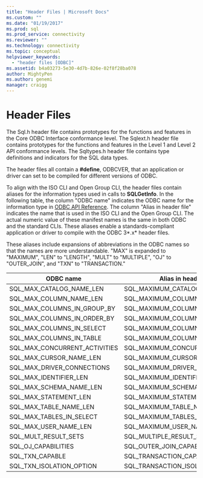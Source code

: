 ```yaml
---
title: "Header Files | Microsoft Docs"
ms.custom: ""
ms.date: "01/19/2017"
ms.prod: sql
ms.prod_service: connectivity
ms.reviewer: ""
ms.technology: connectivity
ms.topic: conceptual
helpviewer_keywords: 
  - "header files [ODBC]"
ms.assetid: b4a03273-5e30-4d7b-826e-02f8f28ba078
author: MightyPen
ms.author: genemi
manager: craigg
---
```

# Header Files
The Sql.h header file contains prototypes for the functions and features in the Core ODBC Interface conformance level. The Sqlext.h header file contains prototypes for the functions and features in the Level 1 and Level 2 API conformance levels. The Sqltypes.h header file contains type definitions and indicators for the SQL data types.  
  
 The header files all contain a **#define**, ODBCVER, that an application or driver can set to be compiled for different versions of ODBC.  
  
 To align with the ISO CLI and Open Group CLI, the header files contain aliases for the information types used in calls to **SQLGetInfo**. In the following table, the column "ODBC name" indicates the ODBC name for the information type in [ODBC API Reference](../../../odbc/reference/syntax/odbc-api-reference.md). The column "Alias in header file" indicates the name that is used in the ISO CLI and the Open Group CLI. The actual numeric value of these manifest names is the same in both ODBC and the standard CLIs. These aliases enable a standards-compliant application or driver to compile with the ODBC 3*.x* header files.  
  
 These aliases include expansions of abbreviations in the ODBC names so that the names are more understandable. "MAX" is expanded to "MAXIMUM", "LEN" to "LENGTH", "MULT" to "MULTIPLE", "OJ" to "OUTER_JOIN", and "TXN" to "TRANSACTION."  
  
|ODBC name|Alias in header file|  
|---------------|--------------------------|  
|SQL_MAX_CATALOG_NAME_LEN|SQL_MAXIMUM_CATALOG_NAME_LENGTH|  
|SQL_MAX_COLUMN_NAME_LEN|SQL_MAXIMUM_COLUMN_NAME_LENGTH|  
|SQL_MAX_COLUMNS_IN_GROUP_BY|SQL_MAXIMUM_COLUMNS_IN_GROUP_BY|  
|SQL_MAX_COLUMNS_IN_ORDER_BY|SQL_MAXIMUM_COLUMNS_IN_ORDER_BY|  
|SQL_MAX_COLUMNS_IN_SELECT|SQL_MAXIMUM_COLUMNS_IN_SELECT|  
|SQL_MAX_COLUMNS_IN_TABLE|SQL_MAXIMUM_COLUMNS_IN_TABLE|  
|SQL_MAX_CONCURRENT_ACTIVITIES|SQL_MAXIMUM_CONCURRENT_ACTIVITIES|  
|SQL_MAX_CURSOR_NAME_LEN|SQL_MAXIMUM_CURSOR_NAME_LENGTH|  
|SQL_MAX_DRIVER_CONNECTIONS|SQL_MAXIMUM_DRIVER_CONNECTIONS|  
|SQL_MAX_IDENTIFIER_LEN|SQL_MAXIMUM_IDENTIFIER_LENGTH|  
|SQL_MAX_SCHEMA_NAME_LEN|SQL_MAXIMUM_SCHEMA_NAME_LENGTH|  
|SQL_MAX_STATEMENT_LEN|SQL_MAXIMUM_STATEMENT_LENGTH|  
|SQL_MAX_TABLE_NAME_LEN|SQL_MAXIMUM_TABLE_NAME_LENGTH|  
|SQL_MAX_TABLES_IN_SELECT|SQL_MAXIMUM_TABLES_IN_SELECT|  
|SQL_MAX_USER_NAME_LEN|SQL_MAXIMUM_USER_NAME_LENGTH|  
|SQL_MULT_RESULT_SETS|SQL_MULTIPLE_RESULT_SETS|  
|SQL_OJ_CAPABILITIES|SQL_OUTER_JOIN_CAPABILITIES|  
|SQL_TXN_CAPABLE|SQL_TRANSACTION_CAPABLE|  
|SQL_TXN_ISOLATION_OPTION|SQL_TRANSACTION_ISOLATION_OPTION|

